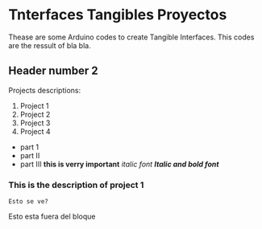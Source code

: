# Tnterfaces Tangibles Proyectos
Thease are some Arduino codes to create Tangible Interfaces.
This codes are the ressult of bla bla.

## Header number 2
Projects descriptions:
1. Project 1
2. Project 2
3. Project 3
4. Project 4
* part 1
* part II
* part III **this is verry important** *italic font* ***Italic and bold font***
### This is the description of project 1

``` (This is a comment.) 
Esto se ve?
```

Esto esta fuera del bloque

